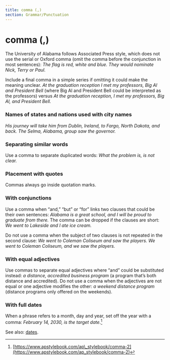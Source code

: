 ```yaml
---
title: comma (,)
section: Grammar/Punctuation
---
```

# comma (,)

The University of Alabama follows Associated Press style, which does not use the serial or Oxford comma (omit the comma before the conjunction in most sentences): _The flag is red, white and blue. They would nominate Nick, Terry or Paul._

Include a final comma in a simple series if omitting it could make the meaning unclear. _At the graduation reception I met my professors, Big Al and President Bell_ (where Big Al and President Bell could be interpreted as the professors) versus _At the graduation reception, I met my professors, Big Al, and President Bell._

### Names of states and nations used with city names
 _His journey will take him from Dublin, Ireland, to Fargo, North Dakota, and back. The Selma, Alabama, group saw the governor._

### Separating similar words
 Use a comma to separate duplicated words: _What the problem is, is not clear._

### Placement with quotes
 Commas always go inside quotation marks.

### With conjunctions
 Use a comma when “and,” “but” or “for” links two clauses that could be their own sentences: _Alabama is a great school, and I will be proud to graduate from there._ The comma can be dropped if the clauses are short: _We went to Lakeside and I ate ice cream._

Do not use a comma when the subject of two clauses is not repeated in the second clause: _We went to Coleman Coliseum and saw the players. We went to Coleman Coliseum, and we saw the players._

### With equal adjectives
 Use commas to separate equal adjectives where “and” could be substituted instead: _a distance, accredited business program_ (a program that’s both distance and accredited). Do not use a comma when the adjectives are not equal or one adjective modifies the other: _a weekend distance program_ (distance programs only offered on the weekends).

### With full dates
 When a phrase refers to a month, day and year, set off the year with a comma: _February 14, 2030, is the target date_.[^10]

See also: [dates](../dates).

[^10]: [https://www.apstylebook.com/ap\_stylebook/comma-2](https://www.apstylebook.com/ap_stylebook/comma-2)
